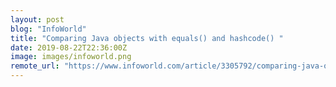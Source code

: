 ```yaml
---
layout: post
blog: "InfoWorld"
title: "Comparing Java objects with equals() and hashcode() "
date: 2019-08-22T22:36:00Z
image: images/infoworld.png
remote_url: "https://www.infoworld.com/article/3305792/comparing-java-objects-with-equals-and-hashcode.html#tk.rss_applicationdevelopment"
---
```

